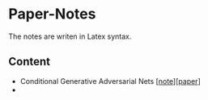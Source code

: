 # Paper-Notes
The notes are writen in Latex syntax.

## Content

- Conditional Generative Adversarial Nets [[note](./Conditional-Generative-Adversarial-Nets/)][[paper](https://arxiv.org/abs/1411.1784)]
-

